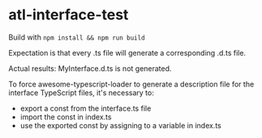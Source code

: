 # atl-interface-test

Build with `npm install && npm run build`

Expectation is that every .ts file will generate a corresponding .d.ts file.

Actual results: MyInterface.d.ts is not generated.

To force awesome-typescript-loader to generate a description file for the interface TypeScript files, it's necessary to:

* export a const from the interface.ts file
* import the const in index.ts
* use the exported const by assigning to a variable in index.ts
